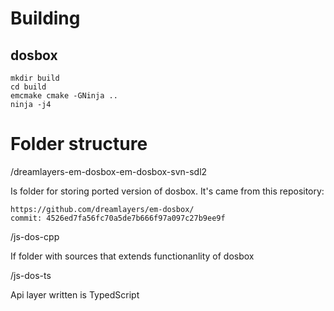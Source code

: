 Building
========


dosbox
------

```
mkdir build
cd build
emcmake cmake -GNinja ..
ninja -j4
```


Folder structure
================

/dreamlayers-em-dosbox-em-dosbox-svn-sdl2

Is folder for storing ported version of dosbox. It's came from this repository:
```
https://github.com/dreamlayers/em-dosbox/
commit: 4526ed7fa56fc70a5de7b666f97a097c27b9ee9f
```

/js-dos-cpp

If folder with sources that extends functionanlity of dosbox

/js-dos-ts

Api layer written is TypedScript




